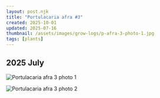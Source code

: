 ```yaml
---
layout: post.njk
title: "Portulacaria afra #3"
created: 2025-10-01
updated: 2025-07-16
thumbnail: /assets/images/grow-logs/p-afra-3-photo-1.jpg
tags: [plants]
---
```


## 2025 July

![Portulacaria afra 3 photo 1](/assets/images/grow-logs/p-afra-3-photo-1.jpg)

![Portulacaria afra 3 photo 2](/assets/images/grow-logs/p-afra-3-photo-2.jpg)
